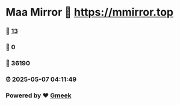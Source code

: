 # Maa Mirror :link: https://mmirror.top 
### :page_facing_up: [13](https://mmirror.top/tag.html) 
### :speech_balloon: 0 
### :hibiscus: 36190 
### :alarm_clock: 2025-05-07 04:11:49 
### Powered by :heart: [Gmeek](https://github.com/Meekdai/Gmeek)
